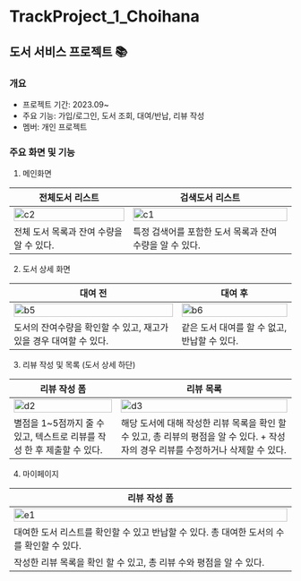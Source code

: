 # TrackProject_1_Choihana
## 도서 서비스 프로젝트 📚 

### 개요
- 프로젝트 기간: 2023.09~
- 주요 기능: 가입/로그인, 도서 조회, 대여/반납, 리뷰 작성
- 멤버: 개인 프로젝트

### 주요 화면 및 기능
1. 메인화면

|전체도서 리스트 | 검색도서 리스트 |
| -- | -- |
|<img width="100%" alt="c2" src="https://github.com/likelion-backend-6th/TrackProject_1_Choihana/assets/20200375/1242e683-242b-44c0-a54b-20a1e64da902"> | <img width="100%" alt="c1" src="https://github.com/likelion-backend-6th/TrackProject_1_Choihana/assets/20200375/96a05aa3-2f4f-4ce9-82be-c254adba7962">|
| 전체 도서 목록과 잔여 수량을 알 수 있다. | 특정 검색어를 포함한 도서 목록과 잔여 수량을 알 수 있다.|

  
2. 도서 상세 화면 

|대여 전 | 대여 후 |
| -- | -- |
|<img width="100%" alt="b5" src="https://github.com/likelion-backend-6th/TrackProject_1_Choihana/assets/20200375/17737cb6-e931-4c93-89fd-6aa9eef8f974">|<img width="100%" alt="b6" src="https://github.com/likelion-backend-6th/TrackProject_1_Choihana/assets/20200375/c37ac357-a3f2-44d4-9a8c-4d488e842a37">|
|도서의 잔여수량을 확인할 수 있고, 재고가 있을 경우 대여할 수 있다.| 같은 도서 대여를 할 수 없고, 반납할 수 있다.|

3. 리뷰 작성 및 목록 (도서 상세 하단)

|리뷰 작성 폼 | 리뷰 목록 |
| -- | -- |
|<img width="100%" alt="d2" src="https://github.com/likelion-backend-6th/TrackProject_1_Choihana/assets/20200375/fc637baf-daa8-49d8-a6be-baa466b3dabf">|<img width="100%" alt="d3" src="https://github.com/likelion-backend-6th/TrackProject_1_Choihana/assets/20200375/0318ee6c-443b-47d9-9f6f-535578fb7235">|
| 별점을 1~5점까지 줄 수 있고, 텍스트로 리뷰를 작성 한 후 제출할 수 있다. | 해당 도서에 대해 작성한 리뷰 목록을 확인 할 수 있고, 총 리뷰의 평점을 알 수 있다. + 작성자의 경우 리뷰를 수정하거나 삭제할 수 있다. |

4. 마이페이지

|리뷰 작성 폼 | 
| -- |
|<img width="100%" alt="e1" src="https://github.com/likelion-backend-6th/TrackProject_1_Choihana/assets/20200375/a23ffbce-a6e5-4e13-86f1-8a6d92f384f2">|
| 대여한 도서 리스트를 확인할 수 있고 반납할 수 있다. 총 대여한 도서의 수를 확인할 수 있다.  |
| 작성한 리뷰 목록을 확인 할 수 있고, 총 리뷰 수와 평점을 알 수 있다. |


